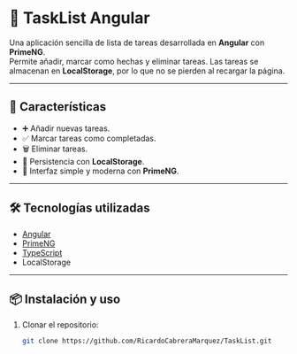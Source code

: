 # 📝 TaskList Angular

Una aplicación sencilla de lista de tareas desarrollada en **Angular** con **PrimeNG**.  
Permite añadir, marcar como hechas y eliminar tareas. Las tareas se almacenan en **LocalStorage**, por lo que no se pierden al recargar la página.

---

## 🚀 Características

- ➕ Añadir nuevas tareas.  
- ✅ Marcar tareas como completadas.  
- 🗑️ Eliminar tareas.  
- 💾 Persistencia con **LocalStorage**.  
- 🎨 Interfaz simple y moderna con **PrimeNG**.  

---

## 🛠️ Tecnologías utilizadas

- [Angular](https://angular.io/)  
- [PrimeNG](https://primeng.org/)  
- [TypeScript](https://www.typescriptlang.org/)  
- LocalStorage  

---

## 📦 Instalación y uso

1. Clonar el repositorio:
   ```bash
   git clone https://github.com/RicardoCabreraMarquez/TaskList.git
